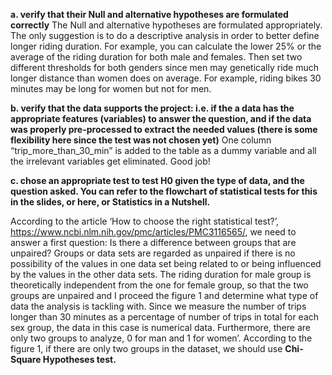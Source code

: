 <b>a. verify that their Null and alternative hypotheses are formulated correctly</b>
The Null and alternative hypotheses are formulated appropriately. The only suggestion is to do a descriptive analysis in order to better define longer riding duration. For example, you can calculate the lower 25% or the average of the riding duration for both male and females. Then set two different thresholds for both genders since men may genetically ride much longer distance than women does on average. For example, riding bikes 30 minutes may be long for women but not for men.

<b>b. verify that the data supports the project: i.e. if the a data has the appropriate features (variables) to answer the question, and if the data was properly pre-processed to extract the needed values (there is some flexibility here since the test was not chosen yet)</b>
One column “trip_more_than_30_min” is added to the table as a dummy variable and all the irrelevant variables get eliminated. Good job!


<b>c. chose an appropriate test to test H0 given the type of data, and the question asked. You can refer to the flowchart of statistical tests for this in the slides, or here, or Statistics in a Nutshell.</b>

According to the article ‘How to choose the right statistical test?’, https://www.ncbi.nlm.nih.gov/pmc/articles/PMC3116565/, we need to answer a first question: Is there a difference between groups that are unpaired? Groups or data sets are regarded as unpaired if there is no possibility of the values in one data set being related to or being influenced by the values in the other data sets. The riding duration for male group is theoretically independent from the one for female group, so that the two groups are unpaired and I proceed the figure 1 and determine what type of data the analysis is tackling with. Since we measure the number of trips longer than 30 minutes as a percentage of number of trips in total for each sex group, the data in this case is numerical data. Furthermore, there are only two groups to analyze, 0 for man and 1 for women’. According to the figure 1, if there are only two groups in the dataset, we should use <b>Chi-Square Hypotheses test.</b>

